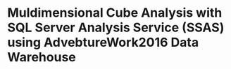 # Muldimensional Cube Analysis with SQL Server Analysis Service (SSAS) using AdvebtureWork2016 Data Warehouse
